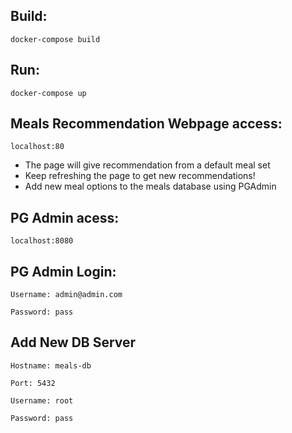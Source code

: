 ## Build:
```
docker-compose build
```
## Run:
```
docker-compose up
```

## Meals Recommendation Webpage access:
```
localhost:80
```
- The page will give recommendation from a default meal set
- Keep refreshing the page to get new recommendations!
- Add new meal options to the meals database using PGAdmin

## PG Admin acess:
```
localhost:8080
```
## PG Admin Login:
```
Username: admin@admin.com
```
```
Password: pass
```

## Add New DB Server
```
Hostname: meals-db
```
```
Port: 5432
```
```
Username: root
```
```
Password: pass
```

